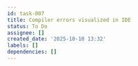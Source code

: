 ```yaml
---
id: task-007
title: Compiler errors visualized in IDE
status: To Do
assignee: []
created_date: '2025-10-10 13:32'
labels: []
dependencies: []
---
```



